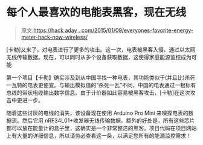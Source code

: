 # 每个人最喜欢的电能表黑客，现在无线

> 原文:[https://hack aday . com/2015/01/09/everyones-favorite-energy-meter-hack-now-wireless/](https://hackaday.com/2015/01/09/everyones-favorite-energy-meter-hack-now-wireless/)

[卡勒]又来了，对电表进行了更多的攻击。这一次，电表被黑客入侵，通过以太网无线传输数据。现在，可以同时从多个设备获取数据，这使得家庭能源监控成为可能

第一个项目【卡勒】确实涉及到从中国寻找一种电表，其功能类似于(并且比)杀死一瓦特的电表更便宜。与输出模拟值的“杀死一瓦”不同，中国的电表通过一根标有总线的带状电缆输出数字信息。由于计价器如此容易被黑客攻击，[卡勒]在这次攻击中更进一步。

随着这些讨厌的电线的消失，该设备现在使用 Arduino Pro Mini 来嗅探电表的数据流。然后它用 nRF34L01+收发器无线传输数据。额外的好处是，所有这些芯片都可以放在能量计的盒子里，这确实是一个非常整洁的黑客。项目代码在项目网站上有大量的详细信息，所以请务必查看这一条，以满足您所有的能源监控需求！